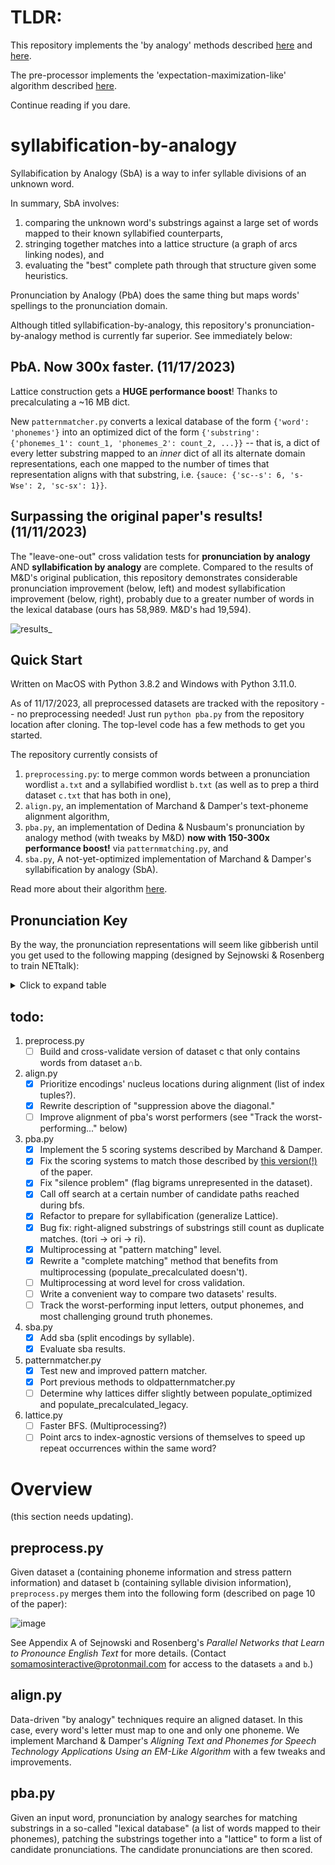 # TLDR:

This repository implements the 'by analogy' methods described [here](https://github.com/somamos/syllabification-by-analogy/files/13186641/Damper.Marchand.s.Can.syllabification.improve.pronunciation.by.analogy.of.English.pdf) and [here](https://github.com/somamos/syllabification-by-analogy/files/13280320/089120100561674.pdf).

The pre-processor implements the 'expectation-maximization-like' algorithm described [here](https://eprints.soton.ac.uk/260616/1/06-DAMPER.pdf).

Continue reading if you dare.

# syllabification-by-analogy

Syllabification by Analogy (SbA) is a way to infer syllable divisions of an unknown word. 

In summary, SbA involves:

1. comparing the unknown word's substrings against a large set of words mapped to their known syllabified counterparts,
2. stringing together matches into a lattice structure (a graph of arcs linking nodes), and
3. evaluating the "best" complete path through that structure given some heuristics.

Pronunciation by Analogy (PbA) does the same thing but maps words' spellings to the pronunciation domain. 

Although titled syllabification-by-analogy, this repository's pronunciation-by-analogy method is currently far superior. See immediately below:

## PbA. Now 300x faster. (11/17/2023)

Lattice construction gets a **HUGE performance boost**! Thanks to precalculating a ~16 MB dict. 

New `patternmatcher.py` converts a lexical database of the form `{'word': 'phonemes'}` into an optimized dict of the form `{'substring': {'phonemes_1': count_1, 'phonemes_2': count_2, ...}}` -- that is, a dict of every letter substring mapped to an _inner_ dict of all its alternate domain representations, each one mapped to the number of times that representation aligns with that substring, i.e. `{sauce: {'sc--s': 6, 's-Wse': 2, 'sc-sx': 1}}`.

## Surpassing the original paper's results! (11/11/2023)
The "leave-one-out" cross validation tests for __pronunciation by analogy__ AND __syllabification by analogy__ are complete. Compared to the results of M&D's original publication, this repository demonstrates considerable pronunciation improvement (below, left) and modest syllabification improvement (below, right), probably due to a greater number of words in the lexical database (ours has 58,989. M&D's had 19,594).

![results_](https://github.com/somamos/syllabification-by-analogy/assets/141623014/f39516db-cd8d-4e1a-a0e5-8e99fd0dc45a)

## Quick Start

Written on MacOS with Python 3.8.2 and Windows with Python 3.11.0.

As of 11/17/2023, all preprocessed datasets are tracked with the repository -- no preprocessing needed! Just run `python pba.py` from the repository location after cloning. The top-level code has a few methods to get you started.

The repository currently consists of 

1. `preprocessing.py`: to merge common words between a pronunciation wordlist `a.txt` and a syllabified wordlist `b.txt` (as well as to prep a third dataset `c.txt` that has both in one),
2. `align.py`, an implementation of Marchand & Damper's text-phoneme alignment algorithm,
3. `pba.py`, an implementation of Dedina & Nusbaum's pronunciation by analogy method (with tweaks by M&D) **now with 150-300x performance boost!** via `patternmatching.py`, and
4. `sba.py`, A not-yet-optimized implementation of Marchand & Damper's syllabification by analogy (SbA).

Read more about their algorithm [here](https://github.com/somamos/syllabification-by-analogy/files/13186641/Damper.Marchand.s.Can.syllabification.improve.pronunciation.by.analogy.of.English.pdf).

## Pronunciation Key

By the way, the pronunciation representations will seem like gibberish until you get used to the following mapping (designed by Sejnowski & Rosenberg to train NETtalk):
<details>
<summary> Click to expand table </summary>

| phoneme | example1 | example2 |
|---------|----------|----------|
| a       | odd      | father   |
| A       | hide     | bite     |
| c       | ought    | bought   |
| @       | at       | bat      |
| ^       | hut      | but      |
| W       | cow      | bout     |
| i       | eat      | pete     |
| I       | it       | bit      |
| o       | oat      | boat     |
| O       | toy      | boy      |
| E       | ed       | bet      |
| R       | hurt     | bird     |
| e       | ate      | bake     |
| U       | hood     | book     |
| u       | two      | lute     |
| b       | be       | bet      |
| C       | cheese   | chin     |
| d       | dee      | debt     |
| D       | thee     | this     |
| f       | fee      | fin      |
| g       | green    | guess    |
| h       | he       | head     |
| J       | gee      | gin      |
| k       | key      | ken      |
| l       | lee      | let      |
| m       | me       | met      |
| n       | knee     | net      |
| G       | ping     | sing     |
| p       | pee      | pet      |
| r       | read     | red      |
| s       | sea      | sit      |
| S       | she      | shin     |
| t       | tea      | test     |
| T       | theta    | thin     |
| v       | vee      | vest     |
| w       | we       | wet      |
| y       | yield    | yet      |
| z       | zee      | zoo      |
| Z       | seizure  | leisure  |
| Y       | cute     | curate   |
| L       | yentl    | ample    |
| IzM     | escapism |          |
| K       | sexual   |          |
| X       | excess   |          |
| #       | examine  |          |
| *       | one      |          |
| !       | nazi     |          |
| Q       | quest    |          |
</details>

## todo:

1. preprocess.py
    - [ ] Build and cross-validate version of dataset c that only contains words from dataset a∩b.
2. align.py
    - [X] Prioritize encodings' nucleus locations during alignment (list of index tuples?).
    - [X] Rewrite description of "suppression above the diagonal."
    - [ ] Improve alignment of pba's worst performers (see "Track the worst-performing..." below)
3. pba.py
    - [X] Implement the 5 scoring systems described by Marchand & Damper.
    - [X] Fix the scoring systems to match those described by [this version(!)](https://github.com/somamos/syllabification-by-analogy/files/13280320/089120100561674.pdf) of the paper.
    - [X] Fix "silence problem" (flag bigrams unrepresented in the dataset).
    - [X] Call off search at a certain number of candidate paths reached during bfs.
    - [X] Refactor to prepare for syllabification (generalize Lattice).
    - [X] Bug fix: right-aligned substrings of substrings still count as duplicate matches. (tori -> ori -> ri).
    - [X] Multiprocessing at "pattern matching" level.
    - [X] Rewrite a "complete matching" method that benefits from multiprocessing (populate_precalculated doesn't).
    - [ ] Multiprocessing at word level for cross validation.
    - [ ] Write a convenient way to compare two datasets' results.
    - [ ] Track the worst-performing input letters, output phonemes, and most challenging ground truth phonemes. 
4. sba.py
    - [X] Add sba (split encodings by syllable).
    - [X] Evaluate sba results.
5. patternmatcher.py
    - [x] Test new and improved pattern matcher.
    - [X] Port previous methods to oldpatternmatcher.py
    - [ ] Determine why lattices differ slightly between populate_optimized and populate_precalculated_legacy.   
6. lattice.py
    - [ ] Faster BFS. (Multiprocessing?)
    - [ ] Point arcs to index-agnostic versions of themselves to speed up repeat occurrences within the same word?

# Overview 

(this section needs updating).

## preprocess.py

Given dataset a (containing phoneme information and stress pattern information) and dataset b (containing syllable division information), `preprocess.py` merges them into the following form (described on page 10 of the paper):

![image](https://github.com/somamos/syllabification-by-analogy/assets/141623014/20972aa6-35d1-42e3-a0da-2a387fb5df2f)

See Appendix A of Sejnowski and Rosenberg's _Parallel Networks that Learn to Pronounce English Text_ for more details. (Contact somamosinteractive@protonmail.com for access to the datasets `a` and `b`.) 

## align.py

Data-driven "by analogy" techniques require an aligned dataset. In this case, every word's letter must map to one and only one phoneme. We implement Marchand & Damper's _Aligning Text and Phonemes for Speech Technology Applications Using an EM-Like Algorithm_ with a few tweaks and improvements. 

## pba.py

Given an input word, pronunciation by analogy searches for matching substrings in a so-called "lexical database" (a list of words mapped to their phonemes), patching the substrings together into a "lattice" to form a list of candidate pronunciations. The candidate pronunciations are then scored.

